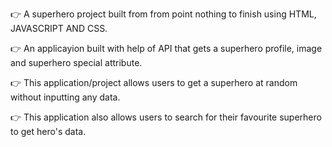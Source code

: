 👉  A superhero project built from from point nothing to finish
    using HTML, JAVASCRIPT AND CSS.

👉  An applicayion built with help of API that gets a superhero
    profile, image and superhero special attribute.

👉  This application/project allows users to get a superhero at
    random without inputting any data.

👉  This application also allows users to search for their favourite
     superhero to get hero's data.